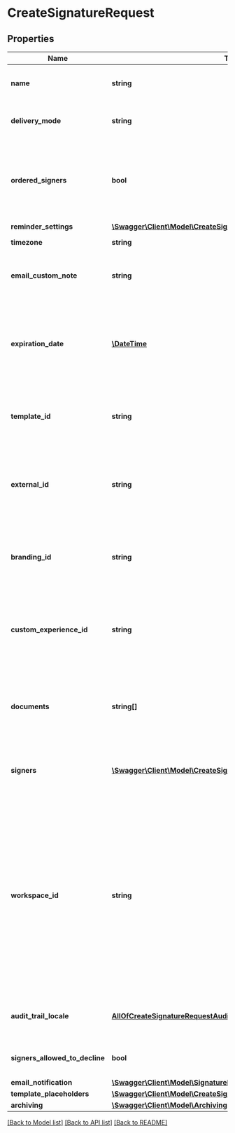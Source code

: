 # CreateSignatureRequest

## Properties
Name | Type | Description | Notes
------------ | ------------- | ------------- | -------------
**name** | **string** | Name of the signature request | 
**delivery_mode** | **string** | Delivery mode to notify signers. | 
**ordered_signers** | **bool** | Enable an ordered workflow, each signer will be requested to sign in a sequential order | [optional] 
**reminder_settings** | [**\Swagger\Client\Model\CreateSignatureRequestReminderSettings**](CreateSignatureRequestReminderSettings.md) |  | [optional] 
**timezone** | **string** | tz database format | [optional] 
**email_custom_note** | **string** | A custom note added to emails sent to signers. | [optional] 
**expiration_date** | [**\DateTime**](\DateTime.md) | Due date of the signature request (yyyy-mm-dd). Default to 6 month after the activation. | [optional] 
**template_id** | **string** | Create a signature request from an existing template. | [optional] 
**external_id** | **string** | Store a custom id that will be added to webhooks &amp; appended to redirect urls. | [optional] 
**branding_id** | **string** | Use a specific branding to customize the signature experience. | [optional] 
**custom_experience_id** | **string** | Use a specific Custom Experience to customize the signature experience. | [optional] 
**documents** | **string[]** | You can directly attach orphan documents to the signature request. | [optional] 
**signers** | [**\Swagger\Client\Model\CreateSignatureRequestSignersInner[]**](CreateSignatureRequestSignersInner.md) | Can only be used if you add documents at the same time. | [optional] 
**workspace_id** | **string** | Scope the signature request to a specific workspace. If template_id is filled and Template is already linked to a Workspace, keep this field to null ; the created Signature Request will be scoped to Template&#x27;s Workspace. | [optional] 
**audit_trail_locale** | [**AllOfCreateSignatureRequestAuditTrailLocale**](AllOfCreateSignatureRequestAuditTrailLocale.md) | Define the locale for the generated audit trail. | [optional] 
**signers_allowed_to_decline** | **bool** | Allowing signers to decline to sign. | [optional] [default to false]
**email_notification** | [**\Swagger\Client\Model\SignatureRequestEmailNotification**](SignatureRequestEmailNotification.md) |  | [optional] 
**template_placeholders** | [**\Swagger\Client\Model\CreateSignatureRequestTemplatePlaceholders**](CreateSignatureRequestTemplatePlaceholders.md) |  | [optional] 
**archiving** | [**\Swagger\Client\Model\Archiving**](Archiving.md) |  | [optional] 

[[Back to Model list]](../../README.md#documentation-for-models) [[Back to API list]](../../README.md#documentation-for-api-endpoints) [[Back to README]](../../README.md)

